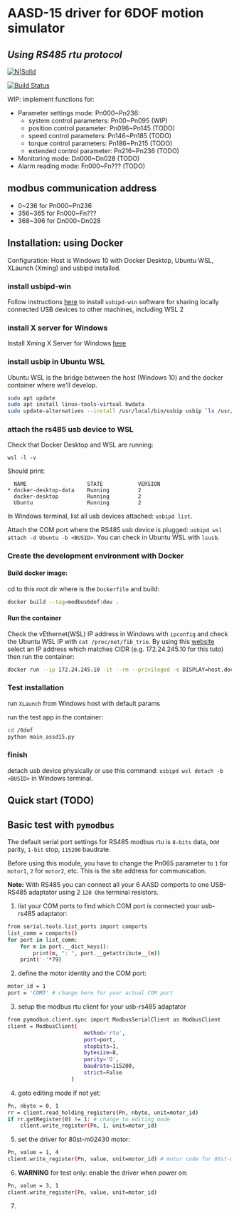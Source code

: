 # AASD-15 driver for 6DOF motion simulator
## _Using RS485 rtu protocol_

[![N|Solid](https://cldup.com/dTxpPi9lDf.thumb.png)](https://nodesource.com/products/nsolid)

[![Build Status](https://travis-ci.org/joemccann/dillinger.svg?branch=master)](https://travis-ci.org/joemccann/dillinger)

WIP: implement functions for:

- Parameter settings mode: Pn000~Pn236:
  - system control parameters: Pn00~Pn095 (WIP)
  - position control parameter: Pn096~Pn145 (TODO)
  - speed control parameters: Pn146~Pn185 (TODO)
  - torque control parameters: Pn186~Pn215 (TODO)
  - extended control parameter: Pn216~Pn236 (TODO)
- Monitoring mode: Dn000~Dn028 (TODO)
- Alarm reading mode: Fn000~Fn??? (TODO)

## modbus communication address

- 0~236 for Pn000~Pn236
- 356~365 for Fn000~Fn???
- 368~396 for Dn000~Dn028

## Installation: using Docker

Configuration: Host is Windows 10 with Docker Desktop, Ubuntu WSL, XLaunch (Xming) and usbipd installed. 

### install usbipd-win

Follow instructions [here](https://github.com/dorssel/usbipd-win) to install `usbipd-win` software for sharing locally connected USB devices to other machines, including WSL 2

### install X server for Windows
Install Xming X Server for Windows [here](https://sourceforge.net/projects/xming/files/Xming/6.9.0.31/Xming-6-9-0-31-setup.exe/download)

### install usbip in Ubuntu WSL

Ubuntu WSL is the bridge between the host (Windows 10) and the docker container where we'll develop.

```sh
sudo apt update
sudo apt install linux-tools-virtual hwdata
sudo update-alternatives --install /usr/local/bin/usbip usbip `ls /usr/lib/linux-tools/*/usbip | tail -n1` 20
```
### attach the rs485 usb device to WSL

Check that Docker Desktop and WSL are running:
```
wsl -l -v
``` 
Should print:
```
  NAME                   STATE           VERSION
* docker-desktop-data    Running         2
  docker-desktop         Running         2
  Ubuntu                 Running         2
``` 

In Windows terminal, list all usb devices attached: `usbipd list`.

Attach the COM port where the RS485 usb device is plugged: `usbipd wsl attach -d Ubuntu -b <BUSID>`. You can check in Ubuntu WSL with `lsusb`.

### Create the development environment with Docker

#### Build docker image: 

cd to this root dir where is the `Dockerfile` and build:
```sh
docker build --tag=modbus6dof:dev .
```

#### Run the container

Check the vEthernet(WSL) IP address in Windows with `ipconfig` and check the Ubuntu WSL IP with `cat /proc/net/fib_trie`. By using this [website](https://tehnoblog.org/ip-tools/ip-address-in-cidr-range/) select an IP address which matches CIDR (e.g. 172.24.245.10 for this tuto) then run the container:
```sh
docker run --ip 172.24.245.10 -it --rm --privileged -e DISPLAY=host.docker.internal:0.0 -v "e:\dev\instrumentation\hardware\6DOF":/6dof:rw --name=6dof_dev modbus6dof:dev bash
```

### Test installation

run `XLaunch` from Windows host with default params

run the test app in the container:
```sh
cd /6dof
python main_assd15.py
```

### finish

detach usb device physically or use this command: `usbipd wsl detach -b <BUSID>` in Windows terminal.
## Quick start (TODO)

## Basic test with `pymodbus`

The default serial port settings for RS485 modbus rtu is `8-bits` data, `Odd` parity, `1-bit` stop, `115200` baudrate.

Before using this module, you have to change the Pn065 parameter to `1` for `motor1`, `2` for `motor2`, etc. This is the site address for communication.

**Note:** With RS485 you can connect all your 6 AASD comports to one USB-RS485 adaptator using 2 `120 Ohm` terminal resistors.
1) list your COM ports to find which COM port is connected your usb-rs485 adaptator:
```sh
from serial.tools.list_ports import comports
list_comm = comports()
for port in list_comm:
    for m in port.__dict_keys():
        print(m, ": ", port.__getattribute__(m))
    print('-'*79)
```
2) define the motor identity and the COM port:
```sh
motor_id = 1
port = 'COM7' # change here for your actual COM port
```
3) setup the modbus rtu client for your usb-rs485 adaptator
```sh
from pymodbus.client.sync import ModbusSerialClient as ModbusClient
client = ModbusClient(
                        method='rtu', 
                        port=port, 
                        stopbits=1, 
                        bytesize=8, 
                        parity='O', 
                        baudrate=115200, 
                        strict=False
                    )
```
4) goto editing mode if not yet:
```sh
Pn, nbyte = 0, 1
rr = client.read_holding_registers(Pn, nbyte, unit=motor_id)
if rr.getRegister(0) != 1: # change to editing mode
    client.write_register(Pn, 1, unit=motor_id)
```
5) set the driver for 80st-m02430 motor:
```sh
Pn, value = 1, 4
client.write_register(Pn, value, unit=motor_id) # motor code for 80st-m02430 is 4
```
6) **WARNING** for test only: enable the driver when power on:
```sh
Pn, value = 3, 1
client.write_register(Pn, value, unit=motor_id)
```
7)
